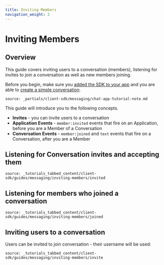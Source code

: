 ```yaml
---
title: Inviting Members
navigation_weight: 2
---
```



# Inviting Members


## Overview

This guide covers inviting users to a conversation (members), listening for invites to join a conversation as well as new members joining.

Before you begin, make sure you [added the SDK to your app](/client-sdk/setup/add-sdk-to-your-app) and you are able to [create a simple conversation](/client-sdk/in-app-messaging/guides/simple-conversation).

```partial
source: _partials/client-sdk/messaging/chat-app-tutorial-note.md
```

This guide will introduce you to the following concepts.

- **Invites** - you can invite users to a conversation
- **Application Events** - `member:invited` events that fire on an Application, before you are a Member of a Conversation
- **Conversation Events** - `member:joined` and `text` events that fire on a Conversation, after you are a Member


## Listening for Conversation invites and accepting them

```tabbed_content
source: _tutorials_tabbed_content/client-sdk/guides/messaging/inviting-members/invited
```


## Listening for members who joined a conversation
```tabbed_content
source: _tutorials_tabbed_content/client-sdk/guides/messaging/inviting-members/joined
```

## Inviting users to a conversation

Users can be invited to join conversation - their username will be used:

```tabbed_content
source: _tutorials_tabbed_content/client-sdk/guides/messaging/inviting-members/invite
```


